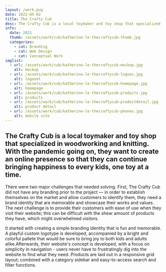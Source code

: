 ```yaml
---
layout: /work.pug
date: 2022-05-02
title: The Crafty Cub
desc: The Crafty Cub is a local toymaker and toy shop that specialized in woodworking and knitting. With the pandemic going on, they want to create an online presence so that they can continue bringing happiness to every kids, one toy at a time.
info:
  date: 2021
  thumb: /assets/work/cub/katherine-le-thecraftycub-thumb.jpg
  categories:
    - cat: Branding
    - cat: Web Design
    - cat: Conceptual Work
imglist:
  - url: /assets/work/cub/katherine-le-thecraftycub-mockup.jpg
    alt: mockup
  - url: /assets/work/cub/katherine-le-thecraftycub-logoes.jpg
    alt: logoset
  - url: /assets/work/cub/katherine-le-thecraftycub-homepage.jpg
    alt: homepage
  - url: /assets/work/cub/katherine-le-thecraftycub-products.jpg
    alt: products
  - url: /assets/work/cub/katherine-le-thecraftycub-productdetail.jpg
    alt: product detail
  - url: /assets/work/cub/katherine-le-thecraftycub-phones.jpg
    alt: mobile site
---
```

## The Crafty Cub is a local toymaker and toy shop that specialized in woodworking and knitting. With the pandemic going on, they want to create an online presence so that they can continue bringing happiness to every kids, one toy at a time.

There were two major challenges that needed solving. First, The Crafty Cub did not have any branding prior to the project — in order to establish themselves on the market and allow customers to identify them, they need a brand identity that are memorable and showcase their works and values. The next challenge is to provide their customers with ease of use when they visit their website; this can be difficult with the shear amount of products they have, which might overwhelmed visitors.

It started with creating a simple branding identity that is fun and memorable. A playful custom logotype is developed, accompanied by a bright and colorful pallete that would be sure to bring joy to both kids and adults alike.Afterwards, their website's concept is developed, with a focus on simplicity in navigation - users never have to frustratingly dig into the website to find what they need. Products are laid out in a responsive grid layout; combined with a category sidebar and easy-to-access search and filter functions.